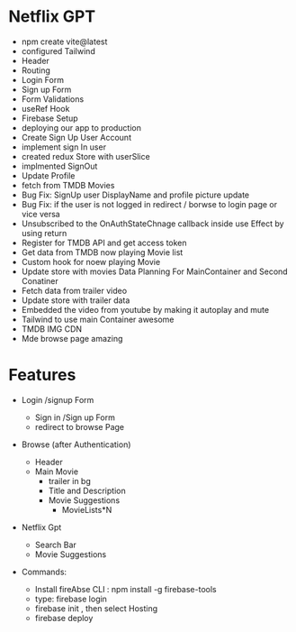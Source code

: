 # Netflix GPT

- npm create vite@latest
- configured Tailwind
- Header
- Routing
- Login Form
- Sign up Form
- Form Validations
- useRef Hook
- Firebase Setup
- deploying our app to production
- Create Sign Up User Account
- implement sign In user
- created redux Store with userSlice
- implmented SignOut
- Update Profile
- fetch from TMDB Movies
- Bug Fix: SignUp user DisplayName and profile picture update
- Bug Fix: if the user is not logged in redirect / borwse to login page or vice versa
- Unsubscribed to the OnAuthStateChnage callback inside use Effect by using return
- Register for TMDB API and get access token 
- Get data from TMDB now playing Movie list
- Custom hook for noew playing Movie
- Update store with movies Data
Planning For MainContainer and Second Conatiner
- Fetch data from trailer video
- Update store with trailer data
- Embedded the video from youtube by making it autoplay and mute
- Tailwind to use main Container awesome
- TMDB IMG CDN
- Mde browse page amazing





# Features
- Login /signup Form
    - Sign in /Sign up Form
    - redirect to browse Page
- Browse (after Authentication)
    - Header
    - Main Movie
        - trailer in bg
        - Title and Description
        - Movie Suggestions
            - MovieLists*N

- Netflix Gpt
    - Search Bar
    - Movie Suggestions


- Commands:
    - Install fireAbse CLI : npm install -g firebase-tools
    - type: firebase login
    - firebase init , then select Hosting
    - firebase deploy



